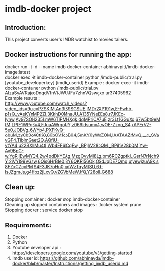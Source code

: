 # imdb-docker project

Introduction:
------------  
This project converts user's IMDB watchist to movies tailers.

Docker instructions for running the app:
---------------------------------------  
docker run -t -d --name imdb-docker-container abhinavpitt/imdb-docker-image:latest  
docker exec -it imdb-docker-container python /imdb-public/trial.py [youtube_developerkey] [imdb_userid]
Example : docker exec -it imdb-docker-container python /imdb-public/trial.py AIzaSyAVRajaoDnqdVfnVtJWUJFu7zhnVQswgxo ur37405962  
Example results :  
http://www.youtube.com/watch_videos?video_ids=9uicvPZSKIM,An3t39SGSUE,lMDr2XP191w,E-Fwhb-p1sQ,,vAeKYnMP2ZI,3KkhD0MnaJU,A135YNeEEs8,r7JKEc-lynw,Ay97SOH235I,mW6TlPMHXgk,dqMPrjCA7uE,zr3Lt1GGuXo,67w5bt9eMtM,LPtE1WPg6u4,FJuaAWrgoUY,z069ldsumxA,wOE-Zznq_S4,xAPErVZ-5e0,JOBVg_6WYp4,PXFKvQ-obuM,zy0b9e40tK8,86bOV1ebB04,5mXY0yWxZOM,IAATAAZrMvQ,__c_SVavGF4,TiblmGnet2Q,AQfjU-vtYA4,u22BXhMu4tI,Wb4FF6lCqFw,_BPjhV28bQM,_BPjhV28bQM,Yw-Av9BpC-w,YgRjIEwMYQ4,2w4pdDkYEAg,MzgOvvMi8Lg,bm6RCZgptkU,GsrN7rNch9Y,2iVYI99VGaw,6Qis6HrBIe0,BY6QKRl56Ok,OSdJqDE7Qmg,ufyewjzuA9k,s8FZxCZcxPM,S4F3JK7oHn0,qdWzTqyMtSU,6d-lsJZgmJs,g4Hbz2jLxvQ,vZGVbMeWJfQ,Y28oII_G688

Clean up:  
--------  
Stopping container                        : docker stop imdb-docker-container  
Cleaning up stopped containers and images : docker system prune  
Stopping docker                           : service docker stop  

Requirements:  
------------  
1. Docker
2. Python  
3. Youtube developer api : https://developers.google.com/youtube/v3/getting-started   
4. Imdb user id: https://github.com/abhinavda/imdb-docker/blob/master/Instructions/getting_imdb_userid.md   
